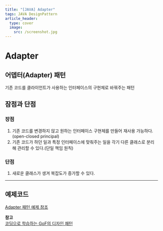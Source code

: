 ```yaml
---
title: "[JAVA] Adapter"
tags: JAVA DesignPattern
article_header:
  type: cover
  image:
    src: /screenshot.jpg
---
```


# Adapter
## 어뎁터(Adapter) 패턴
기존 코드를 클라이언트가 사용하는 인터페이스의 구현체로 바꿔주는 패턴

## 잠점과 단점
### 장점
1. 기존 코드를 변경하지 않고 원하는 인터페이스 구현체를 만들어 재사용 가능하다.(open-closed principal)
2. 기존 코드가 하던 일과 특정 인터페이스에 맞춰주는 일을 각기 다른 클래스로 분리해 관리할 수 있다.(단일 책임 원칙)

### 단점
1. 새로운 클래스가 생겨 복잡도가 증가할 수 있다.

---
## 예제코드
[Adapter 패턴 예제 참조](https://www.journaldev.com/1487/adapter-design-pattern-java)

**참고**<br>
[코딩으로 학습하는 GoF의 디자인 패턴](https://www.inflearn.com/course/%EB%94%94%EC%9E%90%EC%9D%B8-%ED%8C%A8%ED%84%B4)

